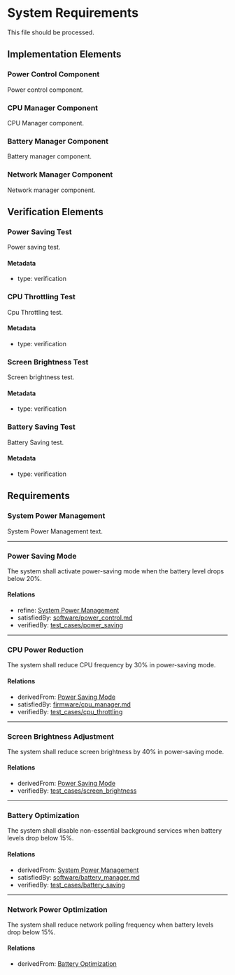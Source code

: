 # System Requirements

This file should be processed.

## Implementation Elements

### Power Control Component

Power control component.

### CPU Manager Component
 
CPU Manager component.


### Battery Manager Component

Battery manager component.


### Network Manager Component

Network manager component.



## Verification Elements

### Power Saving Test

Power saving test.

#### Metadata
  * type: verification

### CPU Throttling Test

Cpu Throttling test.

#### Metadata
  * type: verification


### Screen Brightness Test

Screen brightness test.

#### Metadata
  * type: verification

### Battery Saving Test

Battery Saving test.

#### Metadata
  * type: verification



## Requirements

### System Power Management

System Power Management text.

---

### Power Saving Mode

The system shall activate power-saving mode when the battery level drops below 20%.  

#### Relations
  * refine: [System Power Management](#system-power-management)
  * satisfiedBy: [software/power_control.md](#power-control-component)
  * verifiedBy: [test_cases/power_saving](#power-saving-test)

---



### CPU Power Reduction

The system shall reduce CPU frequency by 30% in power-saving mode.  

#### Relations
  * derivedFrom: [Power Saving Mode](#power-saving-mode)
  * satisfiedBy: [firmware/cpu_manager.md](#cpu-manager-component)
  * verifiedBy: [test_cases/cpu_throttling](#cpu-throttling-test)

---

### Screen Brightness Adjustment

The system shall reduce screen brightness by 40% in power-saving mode.  

#### Relations
  * derivedFrom: [Power Saving Mode](#power-saving-mode)
  * verifiedBy: [test_cases/screen_brightness](#screen-brightness-test)

---

### Battery Optimization

The system shall disable non-essential background services when battery levels drop below 15%.  

#### Relations
  * derivedFrom: [System Power Management](#system-power-management)
  * satisfiedBy: [software/battery_manager.md](#battery-manager-component)
  * verifiedBy: [test_cases/battery_saving](#battery-saving-test)

---

### Network Power Optimization
The system shall reduce network polling frequency when battery levels drop below 15%.  

#### Relations
  * derivedFrom: [Battery Optimization](#battery-optimization)

